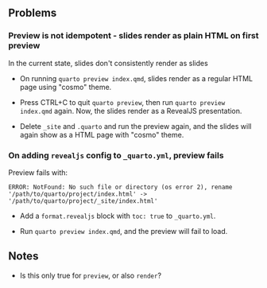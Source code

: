 ## Problems


### Preview is not idempotent - slides render as plain HTML on first preview

In the current state, slides don't consistently render as slides

* On running `quarto preview index.qmd`, slides render as a regular HTML page using
  "cosmo" theme.

* Press CTRL+C to quit `quarto preview`, then run `quarto preview index.qmd` again. Now,
  the slides render as a RevealJS presentation.

* Delete `_site` and `.quarto` and run the preview again, and the slides will again show
  as a HTML page with "cosmo" theme.


### On adding `revealjs` config to `_quarto.yml`, preview fails

Preview fails with:

```
ERROR: NotFound: No such file or directory (os error 2), rename
'/path/to/quarto/project/index.html' -> '/path/to/quarto/project/_site/index.html'
```

* Add a `format.revealjs` block with `toc: true` to `_quarto.yml`.

* Run `quarto preview index.qmd`, and the preview will fail to load.


## Notes

* Is this only true for `preview`, or also `render`?
